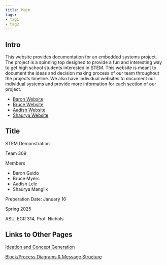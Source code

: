 ```yaml
---
title: Main
tags:
- tag1
- tag2
---
```


## Intro

This website provides documentation for an embedded systems project. The project is a spinning top designed to provide a fun and interesting way to get high school students interested in STEM. This website is meant to document the ideas and decision making process of our team throughout the projects timeline. We also have individual websites to document our individual systems and provide more information for each section of our project.

- [Baron Website](https://scoon04.github.io/)
- [Bruce Website](https://ibmyers2.github.io/EGR314_Team309_IBM/)
- [Aadish Website](https://aadishlele.github.io/)
- [Shaurya Website](https://shauryamanglik.github.io/shauryamanglik/)

## Title

STEM Demonstration

Team 309

Members

- Baron Guido
- Bruce Myers
- Aadish Lele
- Shaurya Manglik

Preperation Date: January 16

Spring 2025

ASU, EGR 314, Prof. Nichols

## Links to Other Pages

[Ideation and Concept Generation](Ideation-and-Concept-Generation.md)

[Block/Process Diagrams & Message Structure](Block-Process-Diagrams-Message-Structure.md)

